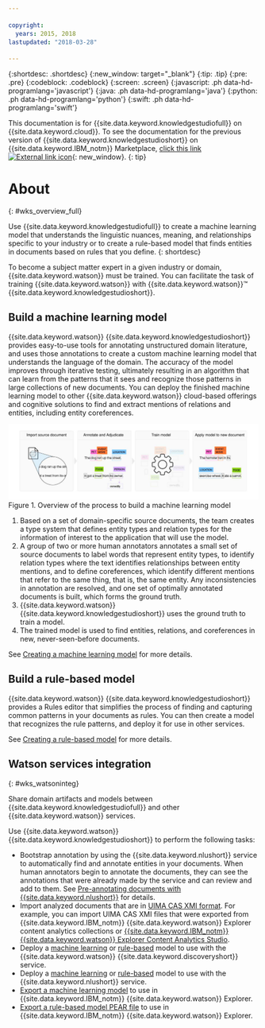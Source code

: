 ```yaml
---

copyright:
  years: 2015, 2018
lastupdated: "2018-03-28"

---
```


{:shortdesc: .shortdesc}
{:new_window: target="_blank"}
{:tip: .tip}
{:pre: .pre}
{:codeblock: .codeblock}
{:screen: .screen}
{:javascript: .ph data-hd-programlang='javascript'}
{:java: .ph data-hd-programlang='java'}
{:python: .ph data-hd-programlang='python'}
{:swift: .ph data-hd-programlang='swift'}

This documentation is for {{site.data.keyword.knowledgestudiofull}} on {{site.data.keyword.cloud}}. To see the documentation for the previous version of {{site.data.keyword.knowledgestudioshort}} on {{site.data.keyword.IBM_notm}} Marketplace, [click this link ![External link icon](../../icons/launch-glyph.svg "External link icon")](https://console.bluemix.net/docs/services/knowledge-studio/index.html){: new_window}.
{: tip}

# About
{: #wks_overview_full}

Use {{site.data.keyword.knowledgestudiofull}} to create a machine learning model that understands the linguistic nuances, meaning, and relationships specific to your industry or to create a rule-based model that finds entities in documents based on rules that you define.
{: shortdesc}

To become a subject matter expert in a given industry or domain, {{site.data.keyword.watson}} must be trained. You can facilitate the task of training {{site.data.keyword.watson}} with {{site.data.keyword.watson}}&trade; {{site.data.keyword.knowledgestudioshort}}.

## Build a machine learning model

{{site.data.keyword.watson}} {{site.data.keyword.knowledgestudioshort}} provides easy-to-use tools for annotating unstructured domain literature, and uses those annotations to create a custom machine learning model that understands the language of the domain. The accuracy of the model improves through iterative testing, ultimately resulting in an algorithm that can learn from the patterns that it sees and recognize those patterns in large collections of new documents. You can deploy the finished machine learning model to other {{site.data.keyword.watson}} cloud-based offerings and cognitive solutions to find and extract mentions of relations and entities, including entity coreferences.

![Overview of the process to build a machine learning model](images/wks-ovw-anno.svg "Shows the process of building a machine learning model that can find entities and relations in new documents.") Figure 1. Overview of the process to build a machine learning model

1. Based on a set of domain-specific source documents, the team creates a type system that defines entity types and relation types for the information of interest to the application that will use the model.
1. A group of two or more human annotators annotates a small set of source documents to label words that represent entity types, to identify relation types where the text identifies relationships between entity mentions, and to define coreferences, which identify different mentions that refer to the same thing, that is, the same entity. Any inconsistencies in annotation are resolved, and one set of optimally annotated documents is built, which forms the ground truth.
1. {{site.data.keyword.watson}} {{site.data.keyword.knowledgestudioshort}} uses the ground truth to train a model.
1. The trained model is used to find entities, relations, and coreferences in new, never-seen-before documents.

See [Creating a machine learning model](/docs/services/watson-knowledge-studio/ml-annotator.html) for more details.

## Build a rule-based model

{{site.data.keyword.watson}} {{site.data.keyword.knowledgestudioshort}} provides a Rules editor that simplifies the process of finding and capturing common patterns in your documents as rules. You can then create a model that recognizes the rule patterns, and deploy it for use in other services.

See [Creating a rule-based model](/docs/services/watson-knowledge-studio/rule-annotator.html) for more details.

## Watson services integration
{: #wks_watsoninteg}

Share domain artifacts and models between {{site.data.keyword.knowledgestudiofull}} and other {{site.data.keyword.watson}} services.

Use {{site.data.keyword.watson}} {{site.data.keyword.knowledgestudioshort}} to perform the following tasks:

- Bootstrap annotation by using the {{site.data.keyword.nlushort}} service to automatically find and annotate entities in your documents. When human annotators begin to annotate the documents, they can see the annotations that were already made by the service and can review and add to them. See [Pre-annotating documents with {{site.data.keyword.nlushort}}](/docs/services/watson-knowledge-studio/preannotation.html#wks_preannotnlu) for details.
- Import analyzed documents that are in [UIMA CAS XMI format](/docs/services/watson-knowledge-studio/preannotation.html#wks_uimaweximport). For example, you can import UIMA CAS XMI files that were exported from {{site.data.keyword.IBM_notm}} {{site.data.keyword.watson}} Explorer content analytics collections or [{{site.data.keyword.IBM_notm}} {{site.data.keyword.watson}} Explorer Content Analytics Studio](/docs/services/watson-knowledge-studio/preannotation.html#wks_uimawexstudio).
- Deploy a [machine learning](/docs/services/watson-knowledge-studio/publish-ml.html#wks_madiscovery) or [rule-based](/docs/services/watson-knowledge-studio/rule-annotator-model-use.html#wks_rule_discovery) model to use with the {{site.data.keyword.watson}} {{site.data.keyword.discoveryshort}} service.
- Deploy a [machine learning](/docs/services/watson-knowledge-studio/publish-ml.html#wks_manlu) or [rule-based](/docs/services/watson-knowledge-studio/rule-annotator-model-use.html#wks_rule_nlu) model to use with the {{site.data.keyword.nlushort}} service.
- [Export a machine learning model](/docs/services/watson-knowledge-studio/publish-ml.html#wks_maexport) to use in {{site.data.keyword.IBM_notm}} {{site.data.keyword.watson}} Explorer.
- [Export a rule-based model PEAR file](/docs/services/watson-knowledge-studio/rule-annotator-model-use.html#wks_rule_export) to use in {{site.data.keyword.IBM_notm}} {{site.data.keyword.watson}} Explorer.
